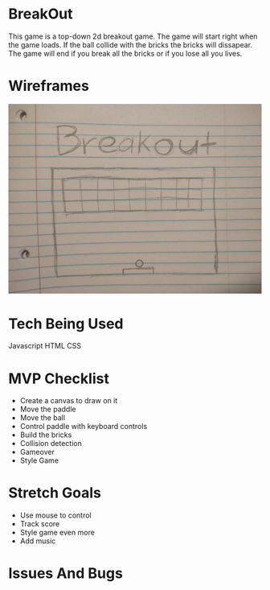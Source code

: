 # BreakOut
This game is a top-down 2d breakout game. The game will start right when the game loads. If the ball collide with the     bricks the bricks will dissapear. The game will end if you break all the bricks or if you lose all you lives. 

# Wireframes
  ![Alt Text](0.jpeg)
   

# Tech Being Used
  Javascript
  HTML
  CSS

# MVP Checklist
  - Create a canvas to draw on it 
  - Move the paddle
  - Move the ball
  - Control paddle with keyboard controls
  - Build the bricks 
  - Collision detection
  - Gameover
  - Style Game

# Stretch Goals
  - Use mouse to control
  - Track score
  - Style game even more
  - Add music 

# Issues And Bugs




